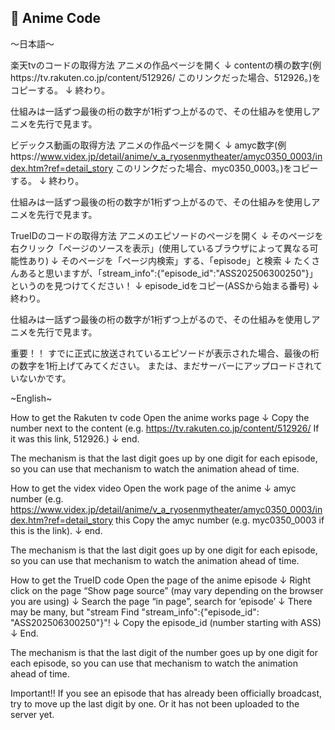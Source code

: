 ## 🔎 Anime Code

～日本語～

楽天tvのコードの取得方法
アニメの作品ページを開く
↓
contentの横の数字(例https://tv.rakuten.co.jp/content/512926/ このリンクだった場合、512926。)をコピーする。
↓
終わり。

仕組みは一話ずつ最後の桁の数字が1桁ずつ上がるので、その仕組みを使用しアニメを先行で見ます。

ビデックス動画の取得方法
アニメの作品ページを開く
↓
amyc数字(例https://www.videx.jp/detail/anime/v_a_ryosenmytheater/amyc0350_0003/index.htm?ref=detail_story このリンクだった場合、myc0350_0003。)をコピーする。
↓
終わり。

仕組みは一話ずつ最後の桁の数字が1桁ずつ上がるので、その仕組みを使用しアニメを先行で見ます。

TrueIDのコードの取得方法
アニメのエピソードのページを開く
↓
そのページを右クリック「ページのソースを表示」(使用しているブラウザによって異なる可能性あり)
↓
そのページを「ページ内検索」する、「episode」と検索
↓
たくさんあると思いますが、「stream_info":{"episode_id":"ASS202506300250"}」というのを見つけてください！
↓
episode_idをコピー(ASSから始まる番号)
↓
終わり。

仕組みは一話ずつ最後の桁の数字が1桁ずつ上がるので、その仕組みを使用しアニメを先行で見ます。

重要！！
すでに正式に放送されているエピソードが表示された場合、最後の桁の数字を1桁上げてみてください。
または、まだサーバーにアップロードされていないかです。

~English~

How to get the Rakuten tv code 
Open the anime works page 
↓ 
Copy the number next to the content (e.g. https://tv.rakuten.co.jp/content/512926/ If it was this link, 512926.)
↓ 
end.

The mechanism is that the last digit goes up by one digit for each episode, so you can use that mechanism to watch the animation ahead of time.

How to get the videx video 
Open the work page of the anime 
↓ 
amyc number (e.g. https://www.videx.jp/detail/anime/v_a_ryosenmytheater/amyc0350_0003/index.htm?ref=detail_story this Copy the amyc number (e.g. myc0350_0003 if this is the link).
↓ 
end.

The mechanism is that the last digit goes up by one digit for each episode, so you can use that mechanism to watch the animation ahead of time.

How to get the TrueID code 
Open the page of the anime episode 
↓ 
Right click on the page “Show page source” (may vary depending on the browser you are using) 
↓ 
Search the page “in page”, search for ‘episode’ 
↓ 
There may be many, but "stream Find "stream_info":{"episode_id": "ASS202506300250"}"!
↓ 
Copy the episode_id (number starting with ASS) 
↓ 
End.

The mechanism is that the last digit of the number goes up by one digit for each episode, so you can use that mechanism to watch the animation ahead of time.

Important!!
If you see an episode that has already been officially broadcast, try to move up the last digit by one.
Or it has not been uploaded to the server yet.
